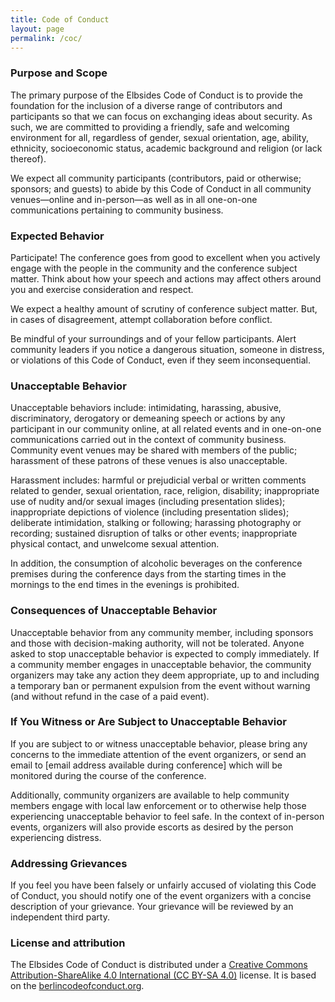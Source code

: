 ```yaml
---
title: Code of Conduct
layout: page
permalink: /coc/
---
```


### Purpose and Scope

The primary purpose of the Elbsides Code of Conduct is to provide the foundation for the inclusion of a diverse range of contributors and participants so that we can focus on exchanging ideas about security. As such, we are committed to providing a friendly, safe and welcoming environment for all, regardless of gender, sexual orientation, age, ability, ethnicity, socioeconomic status, academic background and religion (or lack thereof).

We expect all community participants (contributors, paid or otherwise; sponsors; and guests) to abide by this Code of Conduct in all community venues—online and in-person—as well as in all one-on-one communications pertaining to community business.

### Expected Behavior

Participate! The conference goes from good to excellent when you actively engage with the people in the community and the conference subject matter. Think about how your speech and actions may affect others around you and exercise consideration and respect.

We expect a healthy amount of scrutiny of conference subject matter. But, in cases of disagreement, attempt collaboration before conflict.

Be mindful of your surroundings and of your fellow participants. Alert community leaders if you notice a dangerous situation, someone in distress, or violations of this Code of Conduct, even if they seem inconsequential.

### Unacceptable Behavior

Unacceptable behaviors include: intimidating, harassing, abusive, discriminatory, derogatory or demeaning speech or actions by any participant in our community online, at all related events and in one-on-one communications carried out in the context of community business. Community event venues may be shared with members of the public; harassment of these patrons of these venues is also unacceptable.

Harassment includes: harmful or prejudicial verbal or written comments related to gender, sexual orientation, race, religion, disability; inappropriate use of nudity and/or sexual images (including presentation slides); inappropriate depictions of violence (including presentation slides); deliberate intimidation, stalking or following; harassing photography or recording; sustained disruption of talks or other events; inappropriate physical contact, and unwelcome sexual  attention.

In addition, the consumption of alcoholic beverages on the conference premises during the conference days from the starting times in the mornings to the end times in the evenings is prohibited.

### Consequences of Unacceptable Behavior

Unacceptable behavior from any community member, including sponsors and those with decision-making authority, will not be tolerated. Anyone asked to stop unacceptable behavior is expected to comply immediately.  If a community member engages in unacceptable behavior, the community organizers may take any action they deem appropriate, up to and including a temporary ban or permanent expulsion from the event without warning (and without refund in the case of a paid event).

### If You Witness or Are Subject to Unacceptable Behavior

If you are subject to or witness unacceptable behavior, please bring any concerns to the immediate attention of the event organizers, or send an email to [email address available during conference] which will be monitored during the course of the conference.

Additionally, community organizers are available to help community members engage with local law enforcement or to otherwise help those experiencing unacceptable behavior to feel safe. In the context of in-person events, organizers will also provide escorts as desired by the person experiencing distress.

### Addressing Grievances

If you feel you have been falsely or unfairly accused of violating this Code of Conduct, you should notify one of the event organizers with a concise description of your grievance. Your grievance will be reviewed by an independent third party.


### License and attribution

The Elbsides Code of Conduct is distributed under a [Creative Commons Attribution-ShareAlike 4.0 International (CC BY-SA 4.0)](https://creativecommons.org/licenses/by-sa/4.0/) license. It is based on the [berlincodeofconduct.org](http://berlincodeofconduct.org).
